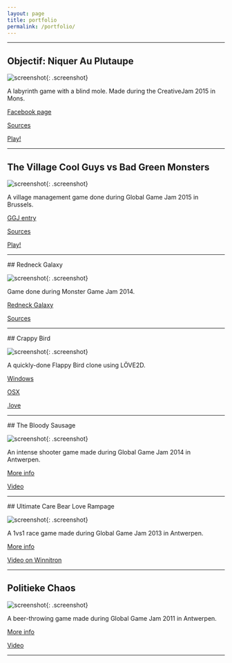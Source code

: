 ```yaml
---
layout: page
title: portfolio
permalink: /portfolio/
---
```

<hr/>

## Objectif: Niquer Au Plutaupe

![screenshot](https://fbcdn-photos-d-a.akamaihd.net/hphotos-ak-xfp1/t39.2082-0/p528x396/11057025_495335847280867_347725260_n.jpg){: .screenshot}

A labyrinth game with a blind mole. Made during the CreativeJam 2015 in Mons.

[Facebook page](https://www.facebook.com/games/objectifnap/)

[Sources](https://github.com/gogoprog/creativejam2015)

[Play!](https://onap.bitballoon.com/)

<div class="separator"></div>
<hr/>

## The Village Cool Guys vs Bad Green Monsters

![screenshot](http://globalgamejam.org/sites/default/files/styles/game_sidebar__wide/public/game/featured_image/screen_8.png?itok=UkVlrmNa){: .screenshot}

A village management game done during Global Game Jam 2015 in Brussels.

[GGJ entry](http://globalgamejam.org/2015/games/village-cool-guys-vs-bad-green-monsters)

[Sources](https://github.com/gogoprog/ggj15)

[Play!](https://village-cool-guys.bitballoon.com/)

<div class="separator"></div>

<hr/>
## Redneck Galaxy

![screenshot](http://i.imgur.com/AidYpY8.jpg){: .screenshot}

Game done during Monster Game Jam 2014.

[Redneck Galaxy](http://gogoprog.itch.io/redneck-galaxy)

[Sources](https://github.com/gogoprog/monstergamejam2014)

<div class="separator"></div>

<hr/>
## Crappy Bird

![screenshot](http://i.imgur.com/nxZU48A.jpg){: .screenshot}

A quickly-done Flappy Bird clone using LÖVE2D.

[Windows](https://stackmachine.com/games/992d7c6cbd5e1e205893e20a/download/windows)

[OSX](https://stackmachine.com/games/992d7c6cbd5e1e205893e20a/download/osx)

[.love](https://stackmachine.com/games/992d7c6cbd5e1e205893e20a/download/love)

<div class="separator"></div>

<hr/>
## The Bloody Sausage

![screenshot](http://globalgamejam.org/sites/default/files/styles/game_sidebar__wide/public/game/featured_image/the_bloody_sausage_ggj14_0.png?itok=8pKQVzx6){: .screenshot}

An intense shooter game made during Global Game Jam 2014 in Antwerpen.

[More info](http://globalgamejam.org/2014/games/bloody-sausage)

[Video](https://www.youtube.com/watch?v=s_WQbbIQZ6g)

<div class="separator"></div>

<hr/>
## Ultimate Care Bear Love Rampage

![screenshot](http://2013.globalgamejam.org/sites/default/files/styles/large/public/screenshots/2013/UltimateCareBearLoveRampage_1.0.png){: .screenshot}

A 1vs1 race game made during Global Game Jam 2013 in Antwerpen.

[More info](http://2013.globalgamejam.org/2013/ultimate-care-bear-love-rampage)

[Video on Winnitron](https://www.youtube.com/watch?v=CmoNtPJlTA8)

<div class="separator"></div>

<hr/>

## Politieke Chaos

![screenshot](http://archive.globalgamejam.org/sites/default/files/uploads/2011/10400/screenshot.png?1296387186){: .screenshot}

A beer-throwing game made during Global Game Jam 2011 in Antwerpen.

[More info](http://archive.globalgamejam.org/2011/politieke-chaos)

[Video](https://www.youtube.com/watch?v=stlo3FySbL8)

<div class="separator"></div>

<hr/>
